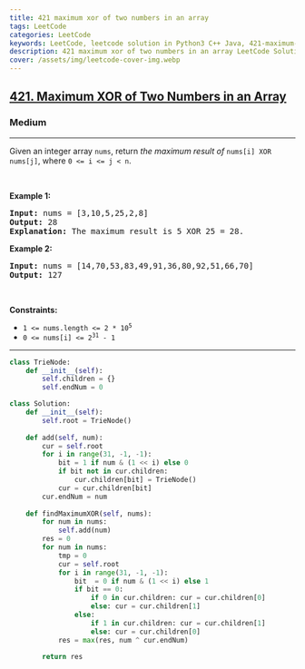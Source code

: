 ```yaml
---
title: 421 maximum xor of two numbers in an array
tags: LeetCode
categories: LeetCode
keywords: LeetCode, leetcode solution in Python3 C++ Java, 421-maximum-xor-of-two-numbers-in-an-array solution
description: 421 maximum xor of two numbers in an array LeetCode Solution Explained
cover: /assets/img/leetcode-cover-img.webp
---
```



<h2><a href="https://leetcode.com/problems/maximum-xor-of-two-numbers-in-an-array/">421. Maximum XOR of Two Numbers in an Array</a></h2><h3>Medium</h3><hr><div><p>Given an integer array <code>nums</code>, return <em>the maximum result of </em><code>nums[i] XOR nums[j]</code>, where <code>0 &lt;= i &lt;= j &lt; n</code>.</p>

<p>&nbsp;</p>
<p><strong>Example 1:</strong></p>

<pre><strong>Input:</strong> nums = [3,10,5,25,2,8]
<strong>Output:</strong> 28
<strong>Explanation:</strong> The maximum result is 5 XOR 25 = 28.
</pre>

<p><strong>Example 2:</strong></p>

<pre><strong>Input:</strong> nums = [14,70,53,83,49,91,36,80,92,51,66,70]
<strong>Output:</strong> 127
</pre>

<p>&nbsp;</p>
<p><strong>Constraints:</strong></p>

<ul>
	<li><code>1 &lt;= nums.length &lt;= 2 * 10<sup>5</sup></code></li>
	<li><code>0 &lt;= nums[i] &lt;= 2<sup>31</sup> - 1</code></li>
</ul>
</div>

---




```python
class TrieNode:
    def __init__(self):
        self.children = {}
        self.endNum = 0

class Solution:
    def __init__(self):
        self.root = TrieNode()
    
    def add(self, num):
        cur = self.root
        for i in range(31, -1, -1):
            bit = 1 if num & (1 << i) else 0
            if bit not in cur.children:
                cur.children[bit] = TrieNode()
            cur = cur.children[bit]
        cur.endNum = num
        
    def findMaximumXOR(self, nums):
        for num in nums:
            self.add(num)
        res = 0
        for num in nums:
            tmp = 0
            cur = self.root
            for i in range(31, -1, -1):
                bit  = 0 if num & (1 << i) else 1
                if bit == 0:
                    if 0 in cur.children: cur = cur.children[0]
                    else: cur = cur.children[1]
                else:
                    if 1 in cur.children: cur = cur.children[1]
                    else: cur = cur.children[0]
            res = max(res, num ^ cur.endNum)
        
        return res
```
